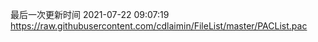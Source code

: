 最后一次更新时间 2021-07-22 09:07:19
https://raw.githubusercontent.com/cdlaimin/FileList/master/PACList.pac

